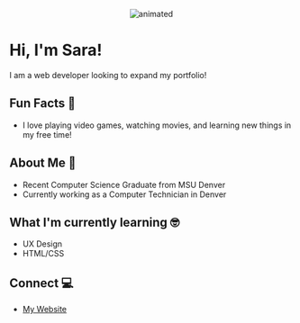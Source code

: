 <p align="center">
  <img src="https://user-images.githubusercontent.com/48772837/179277317-3a27d3ad-c29c-41be-be68-c0112c59248c.gif" alt="animated" />
</p>


# Hi, I'm Sara!

<!--
**saraCharlese/saraCharlese** is a ✨ _special_ ✨ repository because its `README.md` (this file) appears on your GitHub profile.

Here are some ideas to get you started:

- 🔭 I’m currently working on ...
- 🌱 I’m currently learning ...
- 👯 I’m looking to collaborate on ...
- 🤔 I’m looking for help with ...
- 💬 Ask me about ...
- 📫 How to reach me: ...
- 😄 Pronouns: ...
- ⚡ Fun fact: ...
-->

I am a web developer looking to expand my portfolio!

## Fun Facts 🥳
  - I love playing video games, watching movies, and learning new things in my free time!

## About Me 🧐
  - Recent Computer Science Graduate from MSU Denver
  - Currently working as a Computer Technician in Denver

## What I'm currently learning 🤓
  - UX Design 
  - HTML/CSS

## Connect 💻
  - [My Website](https://saraatonin.tech/)
  
